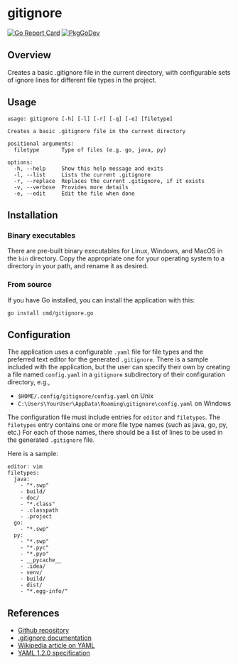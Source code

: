 # gitignore
[![Go Report Card](https://goreportcard.com/badge/github.com/philhanna/gitignore)][idGoReportCard]
[![PkgGoDev](https://pkg.go.dev/badge/github.com/philhanna/gitignore)][idPkgGoDev]

## Overview

Creates a basic .gitignore file in the current directory, with
configurable sets of ignore lines for different file types in
the project.

## Usage
```
usage: gitignore [-h] [-l] [-r] [-q] [-e] [filetype]

Creates a basic .gitignore file in the current directory

positional arguments:
  filetype       Type of files (e.g. go, java, py)

options:
  -h, --help     Show this help message and exits
  -l, --list     Lists the current .gitignore
  -r, --replace  Replaces the current .gitignore, if it exists
  -v, --verbose  Provides more details
  -e, --edit     Edit the file when done
```

## Installation

### Binary executables
There are pre-built binary executables for Linux, Windows, and MacOS in
the `bin` directory.  Copy the appropriate one for your operating system
to a directory in your path, and rename it as desired.

### From source
If you have Go installed, you can install the application with this:
```
go install cmd/gitignore.go
```

## Configuration

The application uses a configurable `.yaml` file for file types
and the preferred text editor for the generated `.gitignore`.
There is a sample included with the application, but the user
can specify their own by creating a file named `config.yaml`
in a `gitignore` subdirectory of their configuration directory,
e.g.,
- `$HOME/.config/gitignore/config.yaml` on Unix
- `C:\Users\YourUser\AppData\Roaming\gitignore\config.yaml` on Windows

The configuration file must include entries for `editor` and `filetypes`.
The `filetypes` entry contains one or more file type names (such as
java, go, py, etc.)  For each of those names, there should be a list
of lines to be used in the generated `.gitignore` file.

Here is a sample:

```
editor: vim
filetypes:
  java:
    - "*.swp"
    - build/
    - doc/
    - "*.class"
    - .classpath
    - .project
  go:
    - "*.swp"
  py:
    - "*.swp"
    - "*.pyc"
    - "*.pyo"
    - __pycache__
    - .idea/
    - venv/
    - build/
    - dist/
    - "*.egg-info/"

```

## References
- [Github repository](https://github.com/philhanna/gitignore)
- [.gitignore documentation](https://git-scm.com/docs/gitignore)
- [Wikipedia article on YAML](https://en.wikipedia.org/wiki/YAML)
- [YAML 1.2.0 specification](https://yaml.org/spec/1.2.0/)

[idGoReportCard]: https://goreportcard.com/report/github.com/philhanna/gitignore
[idPkgGoDev]: https://pkg.go.dev/github.com/philhanna/gitignore
